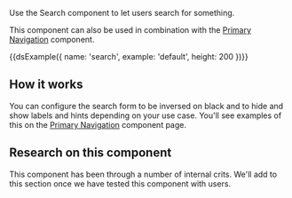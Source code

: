 Use the Search component to let users search for something.

This component can also be used in combination with the [Primary Navigation](/components/primary-navigation) component.

{{dsExample({
  name: 'search',
  example: 'default',
  height: 200
})}}

## How it works

You can configure the search form to be inversed on black and to hide and show labels and hints depending on your use case. You'll see examples of this on the [Primary Navigation](/components/primary-navigation) component page.

## Research on this component

This component has been through a number of internal crits. We'll add to this section once we have tested this component with users.
